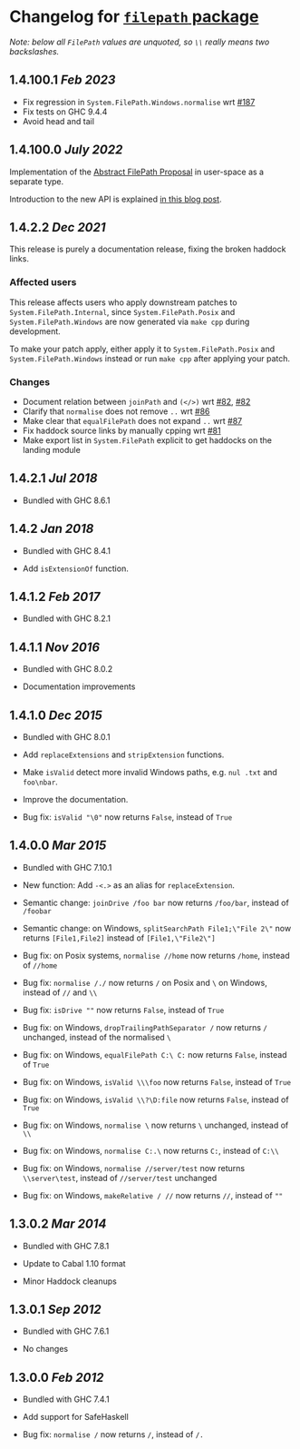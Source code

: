 # Changelog for [`filepath` package](http://hackage.haskell.org/package/filepath)

_Note: below all `FilePath` values are unquoted, so `\\` really means two backslashes._

## 1.4.100.1 *Feb 2023*

* Fix regression in `System.FilePath.Windows.normalise` wrt [#187](https://github.com/haskell/filepath/issues/187)
* Fix tests on GHC 9.4.4
* Avoid head and tail

## 1.4.100.0 *July 2022*

Implementation of the [Abstract FilePath Proposal](https://gitlab.haskell.org/ghc/ghc/-/wikis/proposal/abstract-file-path)
in user-space as a separate type.

Introduction to the new API is explained [in this blog post](https://hasufell.github.io/posts/2022-06-29-fixing-haskell-filepaths.html).

## 1.4.2.2 *Dec 2021*

This release is purely a documentation release, fixing the broken haddock links.

### Affected users

This release affects users who apply downstream patches to `System.FilePath.Internal`,
since `System.FilePath.Posix` and `System.FilePath.Windows` are now generated via `make cpp`
during development.

To make your patch apply, either apply it to `System.FilePath.Posix` and `System.FilePath.Windows`
instead or run `make cpp` after applying your patch.

### Changes

* Document relation between `joinPath` and `(</>)` wrt [#82](https://github.com/haskell/filepath/issues/82), [#82](https://github.com/haskell/filepath/issues/86)
* Clarify that `normalise` does not remove `..` wrt [#86](https://github.com/haskell/filepath/issues/86)
* Make clear that `equalFilePath` does not expand `..` wrt [#87](https://github.com/haskell/filepath/issues/87)
* Fix haddock source links by manually cpping wrt [#81](https://github.com/haskell/filepath/issues/81)
* Make export list in `System.FilePath` explicit to get haddocks on the landing module


## 1.4.2.1 *Jul 2018*

 * Bundled with GHC 8.6.1

## 1.4.2 *Jan 2018*

 * Bundled with GHC 8.4.1

 * Add `isExtensionOf` function.

## 1.4.1.2  *Feb 2017*

 * Bundled with GHC 8.2.1

## 1.4.1.1  *Nov 2016*

 * Bundled with GHC 8.0.2

 * Documentation improvements

## 1.4.1.0  *Dec 2015*

 * Bundled with GHC 8.0.1

 * Add `replaceExtensions` and `stripExtension` functions.

 * Make `isValid` detect more invalid Windows paths, e.g. `nul .txt` and `foo\nbar`.

 * Improve the documentation.

 * Bug fix: `isValid "\0"` now returns `False`, instead of `True`

## 1.4.0.0  *Mar 2015*

  * Bundled with GHC 7.10.1

  * New function: Add `-<.>` as an alias for `replaceExtension`.

  * Semantic change: `joinDrive /foo bar` now returns `/foo/bar`, instead of `/foobar`

  * Semantic change: on Windows, `splitSearchPath File1;\"File 2\"` now returns `[File1,File2]` instead of `[File1,\"File2\"]`

  * Bug fix: on Posix systems, `normalise //home` now returns `/home`, instead of `//home`

  * Bug fix: `normalise /./` now returns `/` on Posix and `\` on Windows, instead of `//` and `\\`

  * Bug fix: `isDrive ""` now returns `False`, instead of `True`

  * Bug fix: on Windows, `dropTrailingPathSeparator /` now returns `/` unchanged, instead of the normalised `\`

  * Bug fix: on Windows, `equalFilePath C:\ C:` now returns `False`, instead of `True`

  * Bug fix: on Windows, `isValid \\\foo` now returns `False`, instead of `True`

  * Bug fix: on Windows, `isValid \\?\D:file` now returns `False`, instead of `True`

  * Bug fix: on Windows, `normalise \` now returns `\` unchanged, instead of `\\`

  * Bug fix: on Windows, `normalise C:.\` now returns `C:`, instead of `C:\\`

  * Bug fix: on Windows, `normalise //server/test` now returns `\\server\test`, instead of `//server/test` unchanged

  * Bug fix: on Windows, `makeRelative / //` now returns `//`, instead of `""`

## 1.3.0.2  *Mar 2014*

  * Bundled with GHC 7.8.1

  * Update to Cabal 1.10 format

  * Minor Haddock cleanups

## 1.3.0.1  *Sep 2012*

  * Bundled with GHC 7.6.1

  * No changes

## 1.3.0.0  *Feb 2012*

  * Bundled with GHC 7.4.1

  * Add support for SafeHaskell

  * Bug fix: `normalise /` now returns `/`, instead of `/.`
